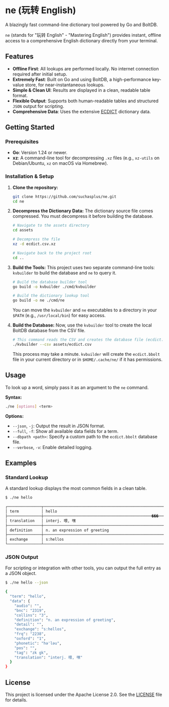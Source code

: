 # ne (玩转 English)

A blazingly fast command-line dictionary tool powered by Go and BoltDB.

`ne` (stands for "玩转 English" - "Mastering English") provides instant, offline access to a comprehensive English dictionary directly from your terminal.

## Features

-   **Offline First**: All lookups are performed locally. No internet connection required after initial setup.
-   **Extremely Fast**: Built on Go and using BoltDB, a high-performance key-value store, for near-instantaneous lookups.
-   **Simple & Clean UI**: Results are displayed in a clean, readable table format.
-   **Flexible Output**: Supports both human-readable tables and structured `JSON` output for scripting.
-   **Comprehensive Data**: Uses the extensive [ECDICT](https://github.com/skywind3000/ECDICT) dictionary data.

## Getting Started

### Prerequisites

-   **Go**: Version 1.24 or newer.
-   **xz**: A command-line tool for decompressing `.xz` files (e.g., `xz-utils` on Debian/Ubuntu, `xz` on macOS via Homebrew).

### Installation & Setup

1.  **Clone the repository:**
    ```bash
    git clone https://github.com/suchasplus/ne.git
    cd ne
    ```

2.  **Decompress the Dictionary Data:**
    The dictionary source file comes compressed. You must decompress it before building the database.
    ```bash
    # Navigate to the assets directory
    cd assets

    # Decompress the file
    xz -d ecdict.csv.xz

    # Navigate back to the project root
    cd ..
    ```

3.  **Build the Tools:**
    This project uses two separate command-line tools: `kvbuilder` to build the database and `ne` to query it.
    ```bash
    # Build the database builder tool
    go build -o kvbuilder ./cmd/kvbuilder

    # Build the dictionary lookup tool
    go build -o ne ./cmd/ne
    ```
    You can move the `kvbuilder` and `ne` executables to a directory in your `$PATH` (e.g., `/usr/local/bin`) for easy access.

4.  **Build the Database:**
    Now, use the `kvbuilder` tool to create the local BoltDB database from the CSV file.
    ```bash
    # This command reads the CSV and creates the database file (ecdict.bbolt)
    ./kvbuilder --csv assets/ecdict.csv
    ```
    This process may take a minute. `kvbuilder` will create the `ecdict.bbolt` file in your current directory or in `$HOME/.cache/ne/` if it has permissions.

## Usage

To look up a word, simply pass it as an argument to the `ne` command.

**Syntax:**
```bash
./ne [options] <term>
```

**Options:**
-   `--json`, `-j`: Output the result in JSON format.
-   `--full`, `-f`: Show all available data fields for a term.
-   `--dbpath <path>`: Specify a custom path to the `ecdict.bbolt` database file.
-   `--verbose`, `-v`: Enable detailed logging.

## Examples

### Standard Lookup

A standard lookup displays the most common fields in a clean table.

```bash
$ ./ne hello

┌───────────────┬────────────────────────────────────────────────────────────┐
│ term          │ hello                                                      │
├───────────────┼────────────────────────────────────────────────���───────────┤
│ translation   │ interj. 喂, 嘿                                             │
├───────────────┼────────────────────────────────────────────────────────────┤
│ definition    │ n. an expression of greeting                               │
├───────────────┼────────────────────────────────────────────────────────────┤
│ exchange      │ s:hellos                                                   │
└───────────────┴────────────────────────────────────────────────────────────┘
```

### JSON Output

For scripting or integration with other tools, you can output the full entry as a JSON object.

```bash
$ ./ne hello --json

{
  "term": "hello",
  "data": {
    "audio": "",
    "bnc": "2319",
    "collins": "3",
    "definition": "n. an expression of greeting",
    "detail": "",
    "exchange": "s:hellos",
    "frq": "2238",
    "oxford": "1",
    "phonetic": "hә'lәu",
    "pos": "",
    "tag": "zk gk",
    "translation": "interj. 喂, 嘿"
  }
}
```

## License

This project is licensed under the Apache License 2.0. See the [LICENSE](LICENSE) file for details.